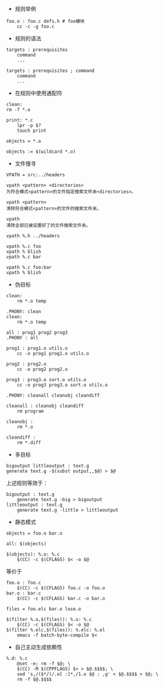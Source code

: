 * 规则举例
```
foo.o : foo.c defs.h # foo模块
	cc -c -g foo.c
```

* 规则的语法
```
targets : prerequisites
    command
    ...
```

```
targets : prerequisites ; command
    command
    ...
```

* 在规则中使用通配符
```
clean:
rm -f *.o
```

```
print: *.c
    lpr -p $?
    touch print
```

```
objects = *.o
```

```
objects := $(wildcard *.o)
```

* 文件搜寻
```
VPATH = src:../headers
```

```
vpath <pattern> <directories>
为符合模式<pattern>的文件指定搜索文件夹<directories>。

vpath <pattern>
清除符合模式<pattern>的文件的搜索文件夹。

vpath
清除全部已被设置好了的文件搜索文件夹。
```

```
vpath %.h ../headers
```

```
vpath %.c foo
vpath % blish
vpath %.c bar
```

```
vpath %.c foo:bar
vpath % blish
```

* 伪目标
```
clean:
	rm *.o temp
```

```
.PHONY: clean
clean:
	rm *.o temp
```

```
all : prog1 prog2 prog3
.PHONY : all

prog1 : prog1.o utils.o
	cc -o prog1 prog1.o utils.o

prog2 : prog2.o
	cc -o prog2 prog2.o

prog3 : prog3.o sort.o utils.o
	cc -o prog3 prog3.o sort.o utils.o
```

```
.PHONY: cleanall cleanobj cleandiff

cleanall : cleanobj cleandiff
	rm program

cleanobj :
	rm *.o

cleandiff :
	rm *.diff
```

* 多目标
```
bigoutput littleoutput : text.g
generate text.g -$(subst output,,$@) > $@
```
上述规则等效于：
```
bigoutput : text.g
	generate text.g -big > bigoutput
littleoutput : text.g
	generate text.g -little > littleoutput
```

* 静态模式
```
objects = foo.o bar.o

all: $(objects)

$(objects): %.o: %.c
	$(CC) -c $(CFLAGS) $< -o $@
```
等价于
```
foo.o : foo.c
	$(CC) -c $(CFLAGS) foo.c -o foo.o
bar.o : bar.c
	$(CC) -c $(CFLAGS) bar.c -o bar.o
```

```
files = foo.elc bar.o lose.o

$(filter %.o,$(files)): %.o: %.c
	$(CC) -c $(CFLAGS) $< -o $@
$(filter %.elc,$(files)): %.elc: %.el
	emacs -f batch-byte-compile $<
```

* 自己主动生成依赖性
```
%.d: %.c
	@set -e; rm -f $@; \
    $(CC) -M $(CPPFLAGS) $< > $@.$$$$; \
    sed 's,/($*/)/.o[ :]*,/1.o $@ : ,g' < $@.$$$$ > $@; \
    rm -f $@.$$$$
```



